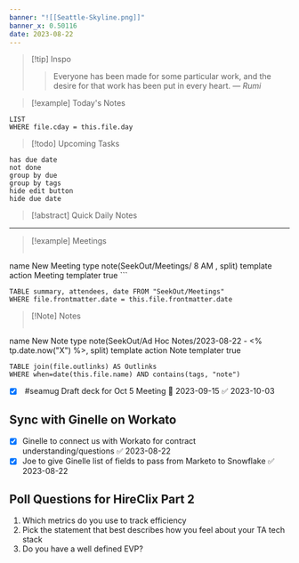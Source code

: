 ```yaml
---
banner: "![[Seattle-Skyline.png]]"
banner_x: 0.50116
date: 2023-08-22
---
```


> [!tip] Inspo
>> Everyone has been made for some particular work, and the desire for that work has been put in every heart.
> — <cite>Rumi</cite>


> [!example] Today's Notes
```dataview
LIST
WHERE file.cday = this.file.day
```

> [!todo] Upcoming Tasks

```tasks
has due date
not done
group by due
group by tags
hide edit button
hide due date
```

> [!abstract] Quick Daily Notes




---

> [!example] Meetings
>  ```button
name New Meeting
type note(SeekOut/Meetings/ 8  AM , split) template
action Meeting
templater true ```

```dataview  
TABLE summary, attendees, date FROM "SeekOut/Meetings"  
WHERE file.frontmatter.date = this.file.frontmatter.date  
```

> [!Note]  Notes
> ```button
name New Note
type note(SeekOut/Ad Hoc Notes/2023-08-22 - <% tp.date.now("X") %>, split) template
action Note
templater true
```dataview
TABLE join(file.outlinks) AS Outlinks
WHERE when=date(this.file.name) AND contains(tags, "note")
```

- [x] ​ #seamug Draft deck for Oct 5 Meeting 📅 2023-09-15 ✅ 2023-10-03

## Sync with Ginelle on Workato
- [x] Ginelle to connect us with Workato for contract understanding/questions ✅ 2023-08-22
- [x] Joe to give Ginelle list of fields to pass from Marketo to Snowflake ✅ 2023-08-22

## Poll Questions for HireClix Part 2

1. Which metrics do you use to track efficiency
2. Pick the statement that best describes how you feel about your TA tech stack
3. Do you have a well defined EVP?